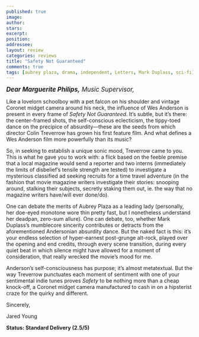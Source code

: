 ```yaml
---
published: true
image:
author: 
stars: 
excerpt: 
position: 
addressee: 
layout: review
categories: reviews
title: "Safety Not Guaranteed"
comments: true
tags: [aubrey plaza, drama, independent, Letters, Mark Duplass, sci-fi]
---
```

<div><p><em style="font-size:120%;"><strong><span class="full-image-block ssNonEditable"><span><a href="/letters/2013/3/13/safety-not-guaranteed.html"><img src="http://static.squarespace.com/static/5005f6bcc4aa41161b33e89e/5329cf1fe4b07c068ebf74de/5329cf1fe4b07c068ebf77ea/1363206023733/safety-not-guaranteed.jpg" alt="" /></a></span></span>Dear Marguerite Philips,</strong> Music Supervisor,</em></p>
<p>Like a lovelorn schoolboy with a pet falcon on his shoulder and vintage Coronet midget camera around his neck, the influence of Wes Anderson is present in every frame of <em>Safety Not Guaranteed</em>. It&rsquo;s subtle, but it&rsquo;s there: the center-framed shots, the self-conscious eclecticism, the tippy-toed dance on the precipice of absurdity&mdash;these are the seeds from which director Colin Treverrow has grown his first feature film. And what defines a Wes Anderson film more powerfully than its music?&nbsp;</p>
<p>So, in seeking to establish a unique sonic mood, Treverrow came to you. This is what he gave you to work with: a flick based on the feeble premise that a local magazine would send a reporter and two interns (immediately the limits of disbelief&rsquo;s tensile strength are tested) to investigate a mysterious classified ad seeking recruits for a time travel adventure (in the fashion that movie magazine writers investigate their stories: snooping around, stalking their subjects, secretly staking them out, ie. the way that no magazine writers have/will ever done/do).</p>
<p>One can debate the merits of Aubrey Plaza as a leading lady (personally, her doe-eyed monotone wore thin pretty fast, but I nonetheless understand her deadpan, zero-sum allure). One can debate, too, whether Mark Duplass&rsquo;s mumblecore sincerity contributes or detracts from the aforementioned Andersonian absurdity dance. But the naked fact is this: it&rsquo;s your endless selection of hyper-earnest post-grunge alt-rock, played over the opening and end credits, through every scene transition, during every quiet beat in which silence might have allowed for a moment of consideration, that really wrecked the movie&rsquo;s mood for me.</p>
<p>Anderson&rsquo;s self-consciousness has purpose; it&rsquo;s almost metatextual. But the way Treverrow punctuates each moment of sentiment with one of your sentimental indie tunes proves <em>Safety</em> to be nothing more than a cheap knock-off, a Coronet midget camera manufactured to cash in on a hipsterist craze for the quirky and different.</p>
<p>Sincerely,&nbsp;</p>
<p>Jared Young</p>
<p><strong>Status: Standard Delivery (2.5/5)</strong></p>
<div><strong><br /></strong></div></div>
